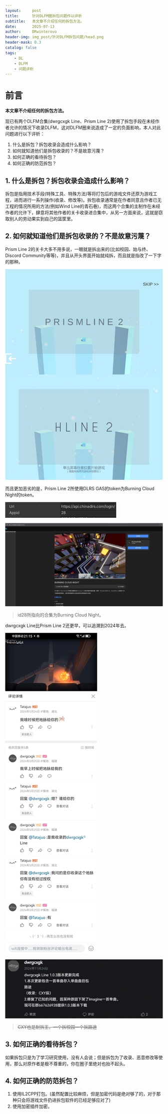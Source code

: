 ```yaml
---
layout:     post
title:      针对DLFM圈拆包问题作以评析
subtitle:   本文章不介绍任何的拆包方法。
date:       2025-07-13
author:     DRwinterovo
header-img: img_post/针对DLFM拆包问题/head.png
header-mask: 0.3
catalog: false
tags:
    - DL
    - DLFM
    - 问题评析
---
```


# 前言

**本文章不介绍任何的拆包方法。**

现已有两个DLFM合集(dwrgcxgk Line、Prism Line 2)使用了拆包手段在未经作者允许的情况下收录DLFM，这对DLFM圈来说造成了一定的负面影响，本人对此问题进行以下评析：
1. 什么是拆包？拆包收录会造成什么影响？
2. 如何就知道他们是拆包收录的？不是故意污蔑？
3. 如何正确的看待拆包？
4. 如何正确的防范拆包？

## 1. 什么是拆包？拆包收录会造成什么影响？

拆包是指用技术手段(特殊工具、特殊方法)等将打包后的游戏文件还原为游戏工程，进而进行一系列操作(收录、修改等)。拆包收录通常是在作者同意且作者已无工程的情况所用的方法(例如Wind Line的青石巷)，而这两个合集的主制作在未经作者的允许下，肆意将其他作者的关卡收录进合集中，从另一方面来说，这就是窃取别人的劳动果实到自己的篮筐里。

## 2. 如何就知道他们是拆包收录的？不是故意污蔑？

Prism Line 2的关卡大多不用多说，一眼就是拆出来的(比如校园、始与终、Discord Community等等)，并且从开头界面开始就纯拆，而且就是指改了一下字的那种。

![](/img_post/针对DLFM拆包问题/PrL2开头界面对比.jpg)

而且更加恶劣的是，Prism Line 2所使用DLRS GAS的token为Burning Cloud Night的token。

![](/img_post/针对DLFM拆包问题/PrL2token对比1.png)

![](/img_post/针对DLFM拆包问题/PrL2token对比2.png)

> id28所指向的合集为Burning Cloud Night。

dwrgcxgk Line比Prism Line 2还更早，可以追溯到2024年去。

![](/img_post/针对DLFM拆包问题/dL地脉.jpg)

![](/img_post/针对DLFM拆包问题/dL收录路途.png)

> ~~CXY也是耐拆王，一个拆校园一个拆路途~~

## 3. 如何正确的看待拆包？

如果拆包只是为了学习研究使用，没有人会说；但是拆包为了收录、恶意修改等使用，那么对原作者是极不尊重的，你在圈子里绝对也抬不起头。

## 4. 如何正确的防范拆包？

1. 使用IL2CPP打包。(虽然配置比较麻烦，但是加密代码是绝对够了的，对于那种只会将游戏文件扔进拆包软件的已经足够应对了)
2. 使用加密插件加密。
